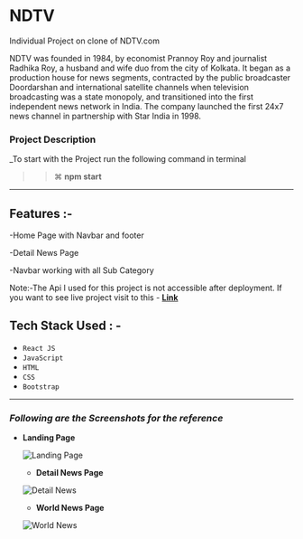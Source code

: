 # NDTV
Individual Project on clone of NDTV.com 

NDTV was founded in 1984, by economist Prannoy Roy and journalist Radhika Roy, a husband and wife duo from the city of Kolkata. It began as a production house for news segments, contracted by the public broadcaster Doordarshan and international satellite channels when television broadcasting was a state monopoly, and transitioned into the first independent news network in India. The company launched the first 24x7 news channel in partnership with Star India in 1998.

### Project Description

_To start with the Project run the following command in terminal

> > ⌘ **npm start**
---


## Features :-
-Home Page with Navbar and footer

-Detail News Page

-Navbar working with all Sub Category
        


 Note:-The Api I used for this project is not accessible after deployment.
If you want to see live project visit to this - **[Link](https://drive.google.com/file/d/18gQ-XBkmY3rJsDPJPA6H0WiH7iRjFGSG/view)**

## Tech Stack Used : -
 - `React JS`
 - `JavaScript`
 - `HTML`
 - `CSS`
 - `Bootstrap`
---



### _Following are the Screenshots for the reference_

- **Landing Page**

  ![Landing Page](https://i.imgur.com/rJpN6ic.png)
  
  - **Detail News Page**

  ![Detail News](https://i.imgur.com/4k9NsOz.png)
  
   - **World News Page**

  ![World News](https://i.imgur.com/581Raqx.png)
